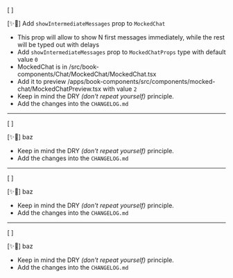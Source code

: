 [ ]

[✨🛌] Add `showIntermediateMessages` prop to `MockedChat`

-   This prop will allow to show N first messages immediately, while the rest will be typed out with delays
-   Add `showIntermediateMessages` prop to `MockedChatProps` type with default value `0`
-   MockedChat is in /src/book-components/Chat/MockedChat/MockedChat.tsx
-   Add it to preview /apps/book-components/src/components/mocked-chat/MockedChatPreview.tsx with value `2`
-   Keep in mind the DRY _(don't repeat yourself)_ principle.
-   Add the changes into the `CHANGELOG.md`

---

[ ]

[✨🛌] baz

-   Keep in mind the DRY _(don't repeat yourself)_ principle.
-   Add the changes into the `CHANGELOG.md`

---

[ ]

[✨🛌] baz

-   Keep in mind the DRY _(don't repeat yourself)_ principle.
-   Add the changes into the `CHANGELOG.md`

---

[ ]

[✨🛌] baz

-   Keep in mind the DRY _(don't repeat yourself)_ principle.
-   Add the changes into the `CHANGELOG.md`
